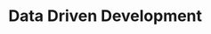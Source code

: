 <!-- import DocCardList from '@theme/DocCardList' -->

# Data Driven Development
<!--
TODO:
Data Driven Development
  How to think about DD
  Think of code in terms of data+logic (aka DD)
  Teaching the methodology
  Write code that is DD
-->

<!-- <DocCardList /> -->

